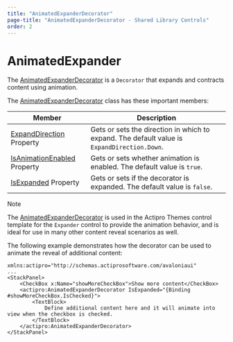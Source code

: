 ```yaml
---
title: "AnimatedExpanderDecorator"
page-title: "AnimatedExpanderDecorator - Shared Library Controls"
order: 2
---
```

# AnimatedExpander

The [AnimatedExpanderDecorator](xref:@ActiproUIRoot.Controls.AnimatedExpanderDecorator) is a `Decorator` that expands and contracts content using animation.

The [AnimatedExpanderDecorator](xref:@ActiproUIRoot.Controls.AnimatedExpanderDecorator) class has these important members:

| Member | Description |
|-----|-----|
| [ExpandDirection](xref:@ActiproUIRoot.Controls.AnimatedExpanderDecorator.ExpandDirection) Property | Gets or sets the direction in which to expand. The default value is `ExpandDirection.Down`. |
| [IsAnimationEnabled](xref:@ActiproUIRoot.Controls.AnimatedExpanderDecorator.IsAnimationEnabled) Property | Gets or sets whether animation is enabled. The default value is `true`. |
| [IsExpanded](xref:@ActiproUIRoot.Controls.AnimatedExpanderDecorator.IsExpanded) Property | Gets or sets if the decorator is expanded. The default value is `false`. |

> [!NOTE]
> The [AnimatedExpanderDecorator](xref:@ActiproUIRoot.Controls.AnimatedExpanderDecorator) is used in the Actipro Themes control template for the `Expander` control to provide the animation behavior, and is ideal for use in many other content reveal scenarios as well.

The following example demonstrates how the decorator can be used to animate the reveal of additional content:

```xaml
xmlns:actipro="http://schemas.actiprosoftware.com/avaloniaui"
...
<StackPanel>
	<CheckBox x:Name="showMoreCheckBox">Show more content</CheckBox>
	<actipro:AnimatedExpanderDecorator IsExpanded="{Binding #showMoreCheckBox.IsChecked}">
		<TextBlock>
			Define additional content here and it will animate into view when the checkbox is checked.
		</TextBlock>
	</actipro:AnimatedExpanderDecorator>
</StackPanel>
```
